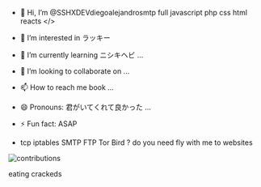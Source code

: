 - 👋 Hi, I’m @SSHXDEVdiegoalejandrosmtp full javascript php css html  reacts  </> 
-  👀 I’m interested in  ラッキー
- 🌱 I’m currently learning   ニシキヘビ    ...
- 💞️ I’m looking to collaborate on ...
- 📫 How to reach me book  ...
- 😄 Pronouns:    君がいてくれて良かった ...
- ⚡ Fun fact:   ASAP

- tcp iptables SMTP FTP   Tor Bird ? do you need fly with me to websites 

![contributions](https://github.com/SSHXDEVdiegoalejandrosmtp/SSHXDEVdiegoalejandrosmtp/assets/169316076/886ea58b-d32d-4fb0-9c18-a79abfb0cc82)











eating  crackeds 
